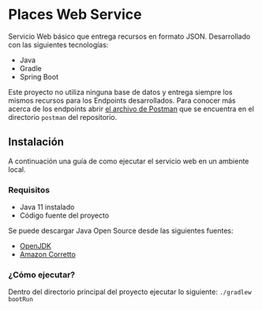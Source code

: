 # Places Web Service

Servicio Web básico que entrega recursos en formato JSON. Desarrollado con las siguientes tecnologías:

- Java
- Gradle
- Spring Boot

Este proyecto no utiliza ninguna base de datos y entrega siempre los mismos recursos para los Endpoints desarrollados. 
Para conocer más acerca de los endpoints abrir [el archivo de Postman](https://github.com/programacionmaster/places/blob/master/postman/Places.postman_collection.json) que se encuentra en el directorio `postman` del
repositorio.

## Instalación

A continuación una guía de como ejecutar el servicio web en un ambiente local.

### Requisitos

- Java 11 instalado
- Código fuente del proyecto

Se puede descargar Java Open Source desde las siguientes fuentes:

- [OpenJDK](https://openjdk.java.net/)
- [Amazon Corretto](https://aws.amazon.com/es/corretto/)

### ¿Cómo ejecutar?

Dentro del directorio principal del proyecto ejecutar lo siguiente: `./gradlew bootRun`